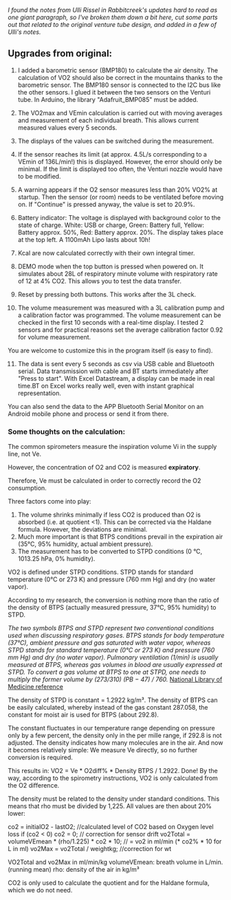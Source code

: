 *I found the notes from Ulli Rissel in Rabbitcreek's updates hard to read as one giant paragraph, so I've broken them down a bit here, cut some parts out that related to the original venture tube design, and added in a few of Ulli's notes.*

## Upgrades from original:

  1. I added a barometric sensor (BMP180) to calculate the air density. The calculation of VO2 should also be correct in the mountains thanks to the barometric sensor. The BMP180 sensor is connected to the I2C bus like the other sensors. I glued it between the two sensors on the Venturi tube. In Arduino, the library "Adafruit_BMP085" must be added.

  2. The VO2max and VEmin calculation is carried out with moving averages and measurement of each individual breath. This allows current measured values every 5 seconds. 

  3. The displays of the values can be switched during the measurement.

  4. If the sensor reaches its limit (at approx. 4.5L/s corresponding to a VEmin of 136L/min!) this is displayed. However, the error should only be minimal. If the limit is displayed too often, the Venturi nozzle would have to be modified. 

  5. A warning appears if the O2 sensor measures less than 20% VO2% at startup. Then the sensor (or room) needs to be ventilated before moving on. If "Continue" is pressed anyway, the value is set to 20.9%.

  6. Battery indicator: The voltage is displayed with background color to the state of charge. White: USB or charge, Green: Battery full, Yellow: Battery approx. 50%, Red: Battery approx. 20%. The display takes place at the top left. A 1100mAh Lipo lasts about 10h!

  7. Kcal are now calculated correctly with their own integral timer.

  8. DEMO mode when the top button is pressed when powered on. It simulates about 28L of respiratory minute volume with respiratory rate of 12 at 4% CO2. This allows you to test the data transfer.

  9. Reset by pressing both buttons. This works after the 3L check.

  10. The volume measurement was measured with a 3L calibration pump and a calibration factor was programmed. The volume measurement can be checked in the first 10 seconds with a real-time display. I tested 2 sensors and for practical reasons set the average calibration factor 0.92 for volume measurement. 

You are welcome to customize this in the program itself (is easy to find).

  11. The data is sent every 5 seconds as csv via USB cable and Bluetooth serial. Data transmission with cable and BT starts immediately after "Press to start". With Excel Datastream, a display can be made in real time.BT on Excel works really well, even with instant graphical representation. 

You can also send the data to the APP Bluetooth Serial Monitor on an Android mobile phone and process or send it from there.

### Some thoughts on the calculation: 

The common spirometers measure the inspiration volume Vi in the supply line, not Ve. 

However, the concentration of O2 and CO2 is measured **expiratory**. 

Therefore, Ve must be calculated in order to correctly record the O2 consumption. 

Three factors come into play: 
  1) The volume shrinks minimally if less CO2 is produced than O2 is absorbed (i.e. at quotient <1). This can be corrected via the Haldane formula. However, the deviations are minimal. 
  2) Much more important is that BTPS conditions prevail in the expiration air (35°C, 95% humidity, actual ambient pressure). 
  3) The measurement has to be converted to STPD conditions (0 °C, 1013.25 hPa, 0% humidity). 

VO2 is defined under STPD conditions. STPD stands for standard temperature (0°C or 273 K) and pressure (760 mm Hg) and dry (no water vapor). 

According to my research, the conversion is nothing more than the ratio of the density of BTPS (actually measured pressure, 37°C, 95% humidity) to STPD. 

*The two symbols BTPS and STPD represent two conventional conditions used when discussing respiratory gases. BTPS stands for body temperature (37°C), ambient pressure and gas saturated with water vapor, whereas STPD stands for standard temperature (0°C or 273 K) and pressure (760 mm Hg) and dry (no water vapor). Pulmonary ventilation (1/min) is usually measured at BTPS, whereas gas volumes in blood are usually expressed at STPD. To convert a gas volume at BTPS to one at STPD, one needs to multiply the former volume by (273/310) (PB − 47) / 760.* [National Library of Medicine reference](https://www.ncbi.nlm.nih.gov/books/NBK54114/)

The density of STPD is constant = 1.2922 kg/m³. The density of BTPS can be easily calculated, whereby instead of the gas constant 287.058, the constant for moist air is used for BTPS (about 292.8). 

The constant fluctuates in our temperature range depending on pressure only by a few percent, the density only in the per mille range, if 292.8 is not adjusted. The density indicates how many molecules are in the air.  And now it becomes relatively simple: We measure Ve directly, so no further conversion is required. 

This results in: VO2 = Ve * O2diff% * Density BTPS / 1.2922. Done! By the way, according to the spirometry instructions, VO2 is only calculated from the O2 difference. 

The density must be related to the density under standard conditions. This means that rho must be divided by 1,225. All values are then about 20% lower:

co2 = initialO2 - lastO2; //calculated level of CO2 based on Oxygen level loss
if (co2 < 0) co2 = 0; // correction for sensor drift
vo2Total = volumeVEmean * (rho/1.225) * co2 * 10; // = vo2 in ml/min (* co2% * 10 for L in ml)
vo2Max = vo2Total / weightkg; //correction for wt

VO2Total and vo2Max in ml/min/kg
volumeVEmean: breath volume in L/min. (running mean)
rho: density of the air in kg/m³

CO2 is only used to calculate the quotient and for the Haldane formula, which we do not need.
